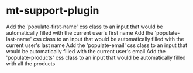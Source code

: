 # mt-support-plugin

Add the 'populate-first-name' css class to an input that would be automatically filled with the current user's first name
Add the 'populate-last-name' css class to an input that would be automatically filled with the current user's last name
Add the 'populate-email' css class to an input that would be automatically filled with the current user's email
Add the 'populate-products' css class to an input that would be automatically filled with all the products
